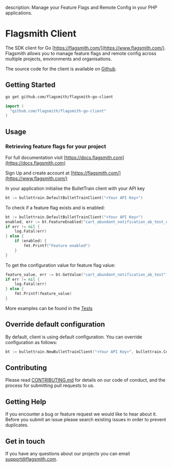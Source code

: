 description: Manage your Feature Flags and Remote Config in your PHP applications.

# Flagsmith Client

The SDK client for Go [https://flagsmith.com/](https://www.flagsmith.com/). Flagsmith allows you to manage feature flags and remote config across multiple projects, environments and organisations.

The source code for the client is available on [Github](https://github.com/flagsmith/flagsmith-go-client).

## Getting Started

```bash
go get github.com/flagsmith/flagsmith-go-client
```

```go
import (
  "github.com/flagsmith/flagsmith-go-client"
)
```

## Usage

### Retrieving feature flags for your project

For full documentation visit [https://docs.flagsmith.com](https://docs.flagsmith.com)

Sign Up and create account at [https://flagsmith.com/](https://www.flagsmith.com/)

In your application initialise the BulletTrain client with your API key

```go
bt := bullettrain.DefaultBulletTrainClient("<Your API Key>")
```

To check if a feature flag exists and is enabled:

```go
bt := bullettrain.DefaultBulletTrainClient("<Your API Key>")
enabled, err := bt.FeatureEnabled("cart_abundant_notification_ab_test_enabled")
if err != nil {
    log.Fatal(err)
} else {
    if (enabled) {
        fmt.Printf("Feature enabled")
    }
}
```

To get the configuration value for feature flag value:

```go
feature_value, err := bt.GetValue("cart_abundant_notification_ab_test")
if err != nil {
    log.Fatal(err)
} else {
    fmt.Printf(feature_value)
}
```

More examples can be found in the [Tests](https://github.com/flagsmith/bullet-train-go-client/blob/master/client_test.go)

## Override default configuration

By default, client is using default configuration. You can override configuration as follows:

```go
bt := bullettrain.NewBulletTrainClient("<Your API Key>", bullettrain.Config{BaseURI: "<Your API URL>"})
```

## Contributing

Please read [CONTRIBUTING.md](https://gist.github.com/kyle-ssg/c36a03aebe492e45cbd3eefb21cb0486) for details on our code of conduct, and the process for submitting pull requests to us.

## Getting Help

If you encounter a bug or feature request we would like to hear about it. Before you submit an issue please search existing issues in order to prevent duplicates.

## Get in touch

If you have any questions about our projects you can email <a href="mailto:support@flagsmith.com">support@flagsmith.com</a>.
